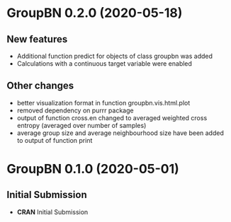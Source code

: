 GroupBN 0.2.0 (2020-05-18)
==========================

New features
------------

-   Additional function predict for objects of class groupbn was added
-   Calculations with a continuous target variable were enabled

Other changes
-------------

-   better visualization format in function groupbn.vis.html.plot
-   removed dependency on purrr package
-   output of function cross.en changed to averaged weighted cross
    entropy (averaged over number of samples)
-   average group size and average neighbourhood size have been added to
    output of function print

GroupBN 0.1.0 (2020-05-01)
==========================

Initial Submission
------------------

-   **CRAN** Initial Submission
